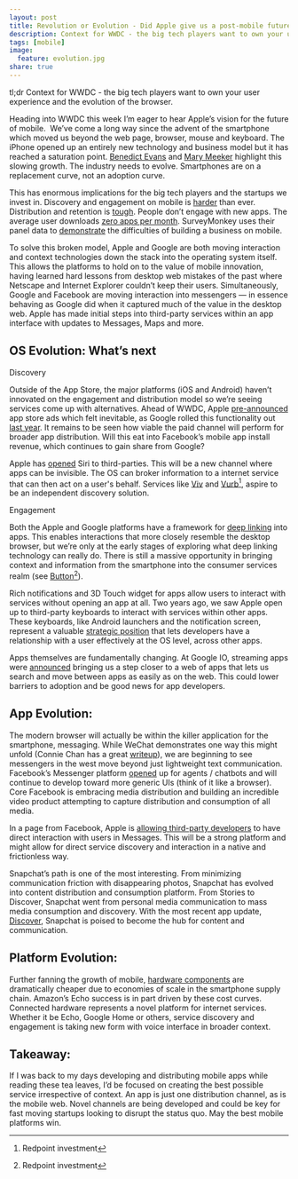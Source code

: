 ```yaml
---
layout: post
title: Revolution or Evolution - Did Apple give us a post-mobile future this week?
description: Context for WWDC - the big tech players want to own your user experience and the evolution of the browser.
tags: [mobile]
image:
  feature: evolution.jpg
share: true
---
```


tl;dr Context for WWDC - the big tech players want to own your user experience and the evolution of the browser.

Heading into WWDC this week I’m eager to hear Apple’s vision for the future of mobile.  We’ve come a long way since the advent of the smartphone which moved us beyond the web page, browser, mouse and keyboard. The iPhone opened up an entirely new technology and business model but it has reached a saturation point. [Benedict Evans](http://ben-evans.com/benedictevans/2016/4/29/the-end-of-a-mobile-wave) and [Mary Meeker](http://www.kpcb.com/internet-trends) highlight this slowing growth. The industry needs to evolve. Smartphones are on a replacement curve, not an adoption curve.

This has enormous implications for the big tech players and the startups we invest in. Discovery and engagement on mobile is [harder](http://www.recode.net/2016/6/8/11883518/app-boom-over-snapchat-uber) than ever. Distribution and retention is [tough](http://www.mahesh-vc.com/blog/this-is-why-being-a-mobile-app-developer-is-really-hard). People don’t engage with new apps. The average user downloads [zero apps per month](https://www.comscore.com/Insights/Press-Releases/2014/8/comScore-s-US-Mobile-App-Report-Available-for-Download). SurveyMonkey uses their panel data to [demonstrate](https://www.surveymonkey.com/business/intelligence/want-become-next-app-success-story-odds-better-vegas/) the difficulties of building a business on mobile. 

To solve this broken model, Apple and Google are both moving interaction and context technologies down the stack into the operating system itself. This allows the platforms to hold on to the value of mobile innovation, having learned hard lessons from desktop web mistakes of the past where Netscape and Internet Explorer couldn’t keep their users. Simultaneously, Google and Facebook are moving interaction into messengers — in essence behaving as Google did when it captured much of the value in the desktop web. Apple has made initial steps into third-party services within an app interface with updates to Messages, Maps and more.

## OS Evolution: What’s next

Discovery

Outside of the App Store, the major platforms (iOS and Android) haven’t innovated on the engagement and distribution model so we’re seeing services come up with alternatives. Ahead of WWDC, Apple [pre-announced](http://www.theverge.com/2016/6/8/11880730/apple-app-store-subscription-update-phil-schiller-interview) app store ads which felt inevitable, as Google rolled this functionality out [last year](https://adwords.googleblog.com/2015/07/launching-search-ads-on-play.html). It remains to be seen how viable the paid channel will perform for broader app distribution. Will this eat into Facebook’s mobile app install revenue, which continues to gain share from Google?

Apple has [opened](http://techcrunch.com/2016/06/13/apple-finally-opens-siri-to-third-party-developers/) Siri to third-parties. This will be a new channel where apps can be invisible. The OS can broker information to a internet service that can then act on a user's behalf. Services like [Viv](http://www.theverge.com/2016/5/9/11639992/viv-digital-assistant-ai-artificial-intelligence-siri) and [Vurb](http://techcrunch.com/2015/02/26/mobile-search-david-vs-googliath/)[^1], aspire to be an independent discovery solution.

Engagement

Both the Apple and Google platforms have a framework for [deep linking](http://correlatedcausation.com/deep-links) into apps. This enables interactions that more closely resemble the desktop browser, but we’re only at the early stages of exploring what deep linking technology can really do. There is still a massive opportunity in bringing context and information from the smartphone into the consumer services realm (see [Button](https://www.usebutton.com/)[^1]).

Rich notifications and 3D Touch widget for apps allow users to interact with services without opening an app at all. Two years ago, we saw Apple open up to third-party keyboards to interact with services within other apps. These keyboards, like Android launchers and the notification screen, represent a valuable [strategic position](http://correlatedcausation.com/gboard) that lets developers have a relationship with a user effectively at the OS level, across other apps.

Apps themselves are fundamentally changing. At Google IO, streaming apps were [announced](http://marketingland.com/google-app-streaming-web-of-apps-152449) bringing us a step closer to a web of apps that lets us search and move between apps as easily as on the web. This could lower barriers to adoption and be good news for app developers.

## App Evolution:

The modern browser will actually be within the killer application for the smartphone, messaging. While WeChat demonstrates one way this might unfold (Connie Chan has a great [writeup](http://a16z.com/2015/08/06/wechat-china-mobile-first/)), we are beginning to see messengers in the west move beyond just lightweight text communication. Facebook’s Messenger platform [opened](http://techcrunch.com/2016/04/12/agents-on-messenger/) up for agents / chatbots and will continue to develop toward more generic UIs (think of it like a browser). Core Facebook is embracing media distribution and building an incredible video product attempting to capture distribution and consumption of all media.

In a page from Facebook, Apple is [allowing third-party developers](http://techcrunch.com/2016/06/13/apple-launches-imessage-apps-so-third-party-devs-can-get-join-your-convos/) to have direct interaction with users in Messages. This will be a strong platform and might allow for direct service discovery and interaction in a native and frictionless way.

Snapchat’s path is one of the most interesting. From minimizing communication friction with disappearing photos, Snapchat has evolved into content distribution and consumption platform. From Stories to Discover, Snapchat went from personal media communication to mass media consumption and discovery. With the most recent app update, [Discover](http://techcrunch.com/2016/06/07/snapchat-discover-previews/), Snapchat is poised to become the hub for content and communication.

## Platform Evolution:

Further fanning the growth of mobile, [hardware components](http://correlatedcausation.com/hardware) are dramatically cheaper due to economies of scale in the smartphone supply chain. Amazon’s Echo success is in part driven by these cost curves. Connected hardware represents a novel platform for internet services. Whether it be Echo, Google Home or others, service discovery and engagement is taking new form with voice interface in broader context.

## Takeaway:

If I was back to my days developing and distributing mobile apps while reading these tea leaves, I’d be focused on creating the best possible service irrespective of context. An app is just one distribution channel, as is the mobile web. Novel channels are being developed and could be key for fast moving startups looking to disrupt the status quo. May the best mobile platforms win. 

[^1]: Redpoint investment